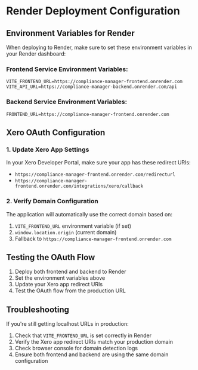 # Render Deployment Configuration

## Environment Variables for Render

When deploying to Render, make sure to set these environment variables in your Render dashboard:

### Frontend Service Environment Variables:
```
VITE_FRONTEND_URL=https://compliance-manager-frontend.onrender.com
VITE_API_URL=https://compliance-manager-backend.onrender.com/api
```

### Backend Service Environment Variables:
```
FRONTEND_URL=https://compliance-manager-frontend.onrender.com
```

## Xero OAuth Configuration

### 1. Update Xero App Settings
In your Xero Developer Portal, make sure your app has these redirect URIs:
- `https://compliance-manager-frontend.onrender.com/redirecturl`
- `https://compliance-manager-frontend.onrender.com/integrations/xero/callback`

### 2. Verify Domain Configuration
The application will automatically use the correct domain based on:
1. `VITE_FRONTEND_URL` environment variable (if set)
2. `window.location.origin` (current domain)
3. Fallback to `https://compliance-manager-frontend.onrender.com`

## Testing the OAuth Flow

1. Deploy both frontend and backend to Render
2. Set the environment variables above
3. Update your Xero app redirect URIs
4. Test the OAuth flow from the production URL

## Troubleshooting

If you're still getting localhost URLs in production:
1. Check that `VITE_FRONTEND_URL` is set correctly in Render
2. Verify the Xero app redirect URIs match your production domain
3. Check browser console for domain detection logs
4. Ensure both frontend and backend are using the same domain configuration
